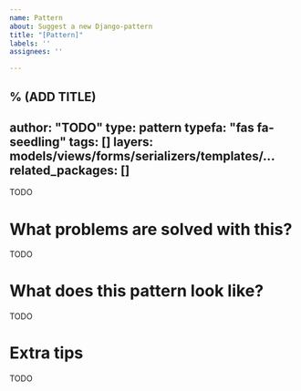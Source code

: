 ```yaml
---
name: Pattern
about: Suggest a new Django-pattern
title: "[Pattern]"
labels: ''
assignees: ''

---
```


% (ADD TITLE)
---
author: "TODO"
type: pattern
typefa: "fas fa-seedling"
tags: []
layers: models/views/forms/serializers/templates/...
related_packages: []
---

TODO

# What problems are solved with this?

TODO

# What does this pattern look like?

TODO

# Extra tips

TODO
